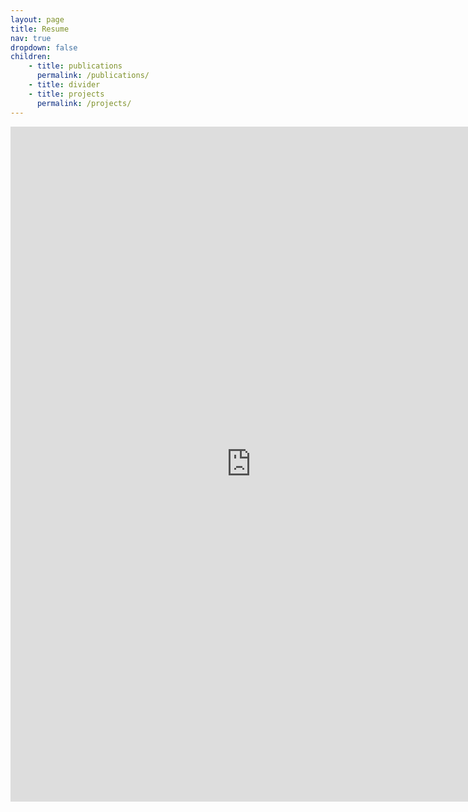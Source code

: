```yaml
---
layout: page
title: Resume
nav: true
dropdown: false
children: 
    - title: publications
      permalink: /publications/
    - title: divider
    - title: projects
      permalink: /projects/
---
```

<iframe src="https://onedrive.live.com/embed?cid=A3620380E3656156&resid=A3620380E3656156%211948&authkey=AHtoPCn7aOINpJs&em=2" width="770" height="1080" frameborder="0" scrolling="no"></iframe>